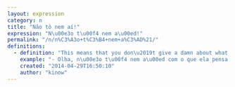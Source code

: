```yaml
---
layout: expression
category: n
title: "Não tô nem aí!"
expression: "N\u00e3o t\u00f4 nem a\u00ed!"
permalink: "/n/n%C3%A3o+t%C3%B4+nem+a%C3%AD%21/"
definitions:
  - definition: "This means that you don\u2019t give a damn about what someone things or what\u2019s going to happen"
    example: "- Olha, n\u00e3o t\u00f4 nem a\u00ed com o que ela pensa de mim.\r\n- Look, I couldn\u2019t care less what she thinks of me.\r\n\r\n- Ela t\u00e1 acima do peso, mas n\u00e3o t\u00e1 nem a\u00ed e vai pra praia de biquini.\r\n- She\u2019s overweight, but she doesn\u2019t care and goes to the beach in a bikini."
    created: "2014-04-29T16:50:10"
    author: "kinow"
---
```

